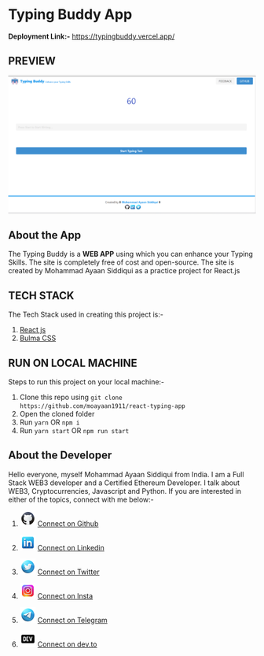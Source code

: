 # Typing Buddy App

**Deployment Link:-** https://typingbuddy.vercel.app/

## PREVIEW

![Alt text](public/preview.png "preview")

## About the App

The Typing Buddy is a **WEB APP** using which you can enhance your Typing Skills. The site is completely free of cost and open-source. The site is created by Mohammad Ayaan Siddiqui as a practice project for React.js

## TECH STACK

The Tech Stack used in creating this project is:-

1.  [React js](https://reactjs.org/)
2.  [Bulma CSS](https://bulma.io/)

## RUN ON LOCAL MACHINE

Steps to run this project on your local machine:-

1. Clone this repo using
   `git clone https://github.com/moayaan1911/react-typing-app`
2. Open the cloned folder
3. Run `yarn` OR `npm i`
4. Run `yarn start` OR `npm run start`

## About the Developer

Hello everyone, myself Mohammad Ayaan Siddiqui from India. I am a Full Stack WEB3 developer and a Certified Ethereum Developer. I talk about WEB3, Cryptocurrencies, Javascript and Python. If you are interested in either of the topics, connect with me below:-

1. ![Alt text](public/github.png "github") [Connect on Github](https://github.com/moayaan1911)

2. ![Alt text](public/linkedin.png "linkedin") [Connect on Linkedin](www.linkedin.com/in/ayaaneth)

3. ![Alt text](public/twitter.png "twitter") [Connect on Twitter](https://www.twitter.com/usdisshitcoin)

4. ![Alt text](public/insta.png "insta") [Connect on Insta](https://www.instagram.com/moayaan_1911)

5. ![Alt text](public/telegram.png "telegram") [Connect on Telegram](https://t.me/usdisshitcoin)

6. ![Alt text](public/dev.png "dev") [Connect on dev.to](https://dev.to/moayaan1911)
